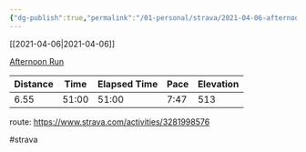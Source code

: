 ```yaml
---
{"dg-publish":true,"permalink":"/01-personal/strava/2021-04-06-afternoon-run/"}
---
```



[[2021-04-06\|2021-04-06]]

[Afternoon Run](https://www.strava.com/activities/5082531571)

| Distance | Time  | Elapsed Time | Pace | Elevation |
| -------- | ----- | ------------ | ---- | --------- |
| 6.55     | 51:00 | 51:00        | 7:47 | 513       |


route: https://www.strava.com/activities/3281998576

#strava
